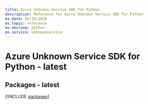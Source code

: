 ```yaml
---
title: Azure Unknown Service SDK for Python
description: Reference for Azure Unknown Service SDK for Python
ms.date: 02/19/2024
ms.topic: reference
ms.devlang: python
ms.service: unknownservice
---
```

# Azure Unknown Service SDK for Python - latest
## Packages - latest
[!INCLUDE [packages](unknown-service-index.md)]